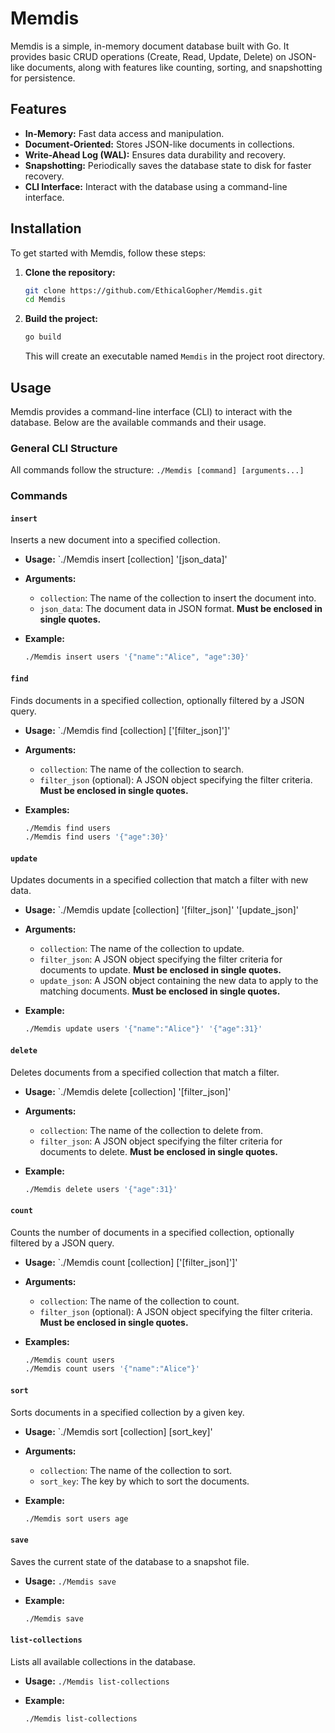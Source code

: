 # Memdis

Memdis is a simple, in-memory document database built with Go. It provides basic CRUD operations (Create, Read, Update, Delete) on JSON-like documents, along with features like counting, sorting, and snapshotting for persistence.

## Features

- **In-Memory:** Fast data access and manipulation.
- **Document-Oriented:** Stores JSON-like documents in collections.
- **Write-Ahead Log (WAL):** Ensures data durability and recovery.
- **Snapshotting:** Periodically saves the database state to disk for faster recovery.
- **CLI Interface:** Interact with the database using a command-line interface.

## Installation

To get started with Memdis, follow these steps:

1.  **Clone the repository:**

    ```bash
    git clone https://github.com/EthicalGopher/Memdis.git
    cd Memdis
    ```

2.  **Build the project:**

    ```bash
    go build
    ```

    This will create an executable named `Memdis` in the project root directory.

## Usage

Memdis provides a command-line interface (CLI) to interact with the database. Below are the available commands and their usage.

### General CLI Structure

All commands follow the structure: `./Memdis [command] [arguments...]`

### Commands

#### `insert`

Inserts a new document into a specified collection.

-   **Usage:** `./Memdis insert [collection] '[json_data]'
-   **Arguments:**
    -   `collection`: The name of the collection to insert the document into.
    -   `json_data`: The document data in JSON format. **Must be enclosed in single quotes.**
-   **Example:**

    ```bash
    ./Memdis insert users '{"name":"Alice", "age":30}'
    ```

#### `find`

Finds documents in a specified collection, optionally filtered by a JSON query.

-   **Usage:** `./Memdis find [collection] ['[filter_json]']'
-   **Arguments:**
    -   `collection`: The name of the collection to search.
    -   `filter_json` (optional): A JSON object specifying the filter criteria. **Must be enclosed in single quotes.**
-   **Examples:**

    ```bash
    ./Memdis find users
    ./Memdis find users '{"age":30}'
    ```

#### `update`

Updates documents in a specified collection that match a filter with new data.

-   **Usage:** `./Memdis update [collection] '[filter_json]' '[update_json]'
-   **Arguments:**
    -   `collection`: The name of the collection to update.
    -   `filter_json`: A JSON object specifying the filter criteria for documents to update. **Must be enclosed in single quotes.**
    -   `update_json`: A JSON object containing the new data to apply to the matching documents. **Must be enclosed in single quotes.**
-   **Example:**

    ```bash
    ./Memdis update users '{"name":"Alice"}' '{"age":31}'
    ```

#### `delete`

Deletes documents from a specified collection that match a filter.

-   **Usage:** `./Memdis delete [collection] '[filter_json]'
-   **Arguments:**
    -   `collection`: The name of the collection to delete from.
    -   `filter_json`: A JSON object specifying the filter criteria for documents to delete. **Must be enclosed in single quotes.**
-   **Example:**

    ```bash
    ./Memdis delete users '{"age":31}'
    ```

#### `count`

Counts the number of documents in a specified collection, optionally filtered by a JSON query.

-   **Usage:** `./Memdis count [collection] ['[filter_json]']'
-   **Arguments:**
    -   `collection`: The name of the collection to count.
    -   `filter_json` (optional): A JSON object specifying the filter criteria. **Must be enclosed in single quotes.**
-   **Examples:**

    ```bash
    ./Memdis count users
    ./Memdis count users '{"name":"Alice"}'
    ```

#### `sort`

Sorts documents in a specified collection by a given key.

-   **Usage:** `./Memdis sort [collection] [sort_key]'
-   **Arguments:**
    -   `collection`: The name of the collection to sort.
    -   `sort_key`: The key by which to sort the documents.
-   **Example:**

    ```bash
    ./Memdis sort users age
    ```

#### `save`

Saves the current state of the database to a snapshot file.

-   **Usage:** `./Memdis save`
-   **Example:**

    ```bash
    ./Memdis save
    ```

#### `list-collections`

Lists all available collections in the database.

-   **Usage:** `./Memdis list-collections`
-   **Example:**

    ```bash
    ./Memdis list-collections
    ```